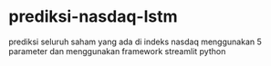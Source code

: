 # prediksi-nasdaq-lstm
prediksi seluruh saham yang ada di indeks nasdaq menggunakan 5 parameter dan menggunakan framework streamlit python
